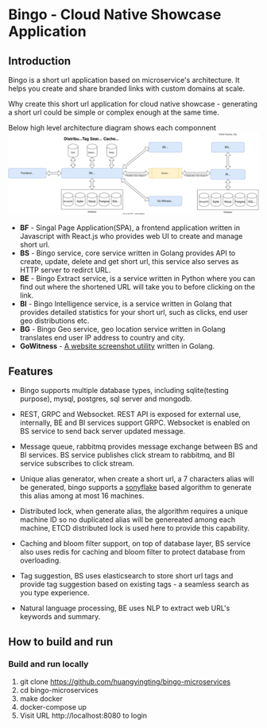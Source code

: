 # Bingo - Cloud Native Showcase Application
## Introduction
Bingo is a short url application based on microservice's architecture. It helps you create and share branded links with custom domains at scale. 

Why create this short url application for cloud native showcase - generating a short url could be simple or complex enough at the same time.

Below high level architecture diagram shows each componnent
![high-level-design](./docs/images/Bingo-Design.svg)

- **BF** - Singal Page Application(SPA), a frontend application written in Javascript with React.js who provides web UI to create and manage short url.
- **BS** - Bingo service, core service written in Golang provides API to create, update, delete and get short url, this service also serves as HTTP server to redirct URL.
- **BE** - Bingo Extract service, is a service written in Python where you can find out where the shortened URL will take you to before clicking on the link. 
- **BI** - Bingo Intelligence service, is a service written in Golang that provides detailed statistics for your short url, such as clicks, end user geo distributions etc.
- **BG** - Bingo Geo service, geo location service written in Golang translates end user IP address to country and city.
- **GoWitness** - [A website screenshot utility](https://github.com/sensepost/gowitness) written in Golang.

## Features
- Bingo supports multiple database types, including sqlite(testing purpose), mysql, postgres, sql server and mongodb.

- REST, GRPC and Websocket. REST API is exposed for external use, internally, BE and BI services support GRPC. Websocket is enabled on BS service to send back server updated message.

- Message queue, rabbitmq provides message exchange between BS and BI services. BS service publishes click stream to rabbitmq, and BI service subscribes to click stream.

- Unique alias generator, when create a short url, a 7 characters alias will be generated, bingo supports a [sonyflake](https://github.com/sony/sonyflake) based algorithm to generate this alias among at most 16 machines.

- Distributed lock, when generate alias, the algorithm requires a unique machine ID so no duplicated alias will be genereated among each machine, ETCD distributed lock is used here to provide this capability.

- Caching and bloom filter support, on top of database layer, BS service also uses redis for caching and bloom filter to protect database from overloading.

- Tag suggestion, BS uses elasticsearch to store short url tags and provide tag suggestion based on existing tags - a seamless search as you type experience.

- Natural language processing, BE uses NLP to extract web URL's keywords and summary.

## How to build and run
### Build and run locally
1. git clone https://github.com/huangyingting/bingo-microservices
2. cd bingo-microservices
3. make docker
4. docker-compose up
5. Visit URL http://localhost:8080 to login